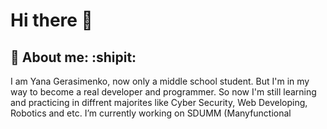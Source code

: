 # Hi there 👋
## :rainbow: About me: :shipit:

I am Yana Gerasimenko, now only a middle school student. But I'm in my way to become a real developer and programmer. So now I'm still learning and practicing in diffrent majorites like Cyber Security, Web Developing, Robotics and etc.
I’m currently working on SDUMM (Manyfunctional
<!--
**YanaGerasimenko/YanaGerasimenko** is a ✨ _special_ ✨ repository because its `README.md` (this file) appears on your GitHub profile.

Here are some ideas to get you started:

- 🔭 I’m currently working on ...
- 🌱 I’m currently learning ...
- 👯 I’m looking to collaborate on ...
- 🤔 I’m looking for help with ...
- 💬 Ask me about ...
- 📫 How to reach me: ...
- 😄 Pronouns: ...
- ⚡ Fun fact: ...
-->

